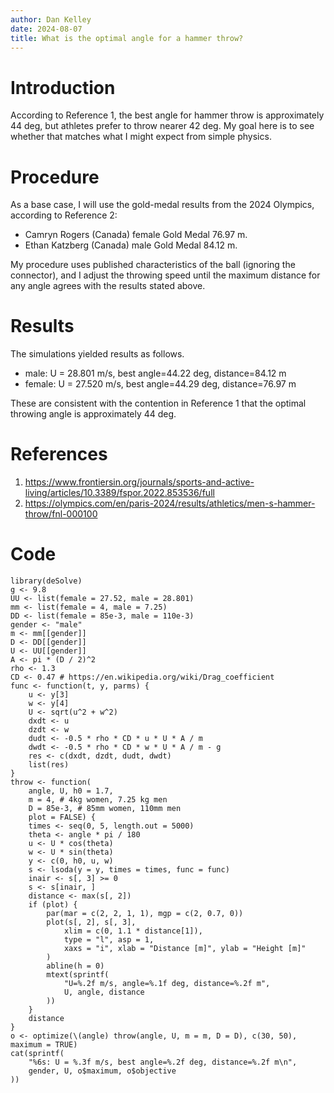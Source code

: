 ```yaml
---
author: Dan Kelley
date: 2024-08-07
title: What is the optimal angle for a hammer throw?
---
```


# Introduction

According to Reference 1, the best angle for hammer throw is approximately
44 deg, but athletes prefer to throw nearer 42 deg. My goal here is to see
whether that matches what I might expect from simple physics.

# Procedure

As a base case, I will use the gold-medal results from the 2024 Olympics,
according to Reference 2:

* Camryn Rogers (Canada) female Gold Medal 76.97 m.
* Ethan Katzberg (Canada) male Gold Medal 84.12 m.

My procedure uses published characteristics of the ball (ignoring the
connector), and I adjust the throwing speed until the maximum
distance for any angle agrees with the results stated above.

# Results

The simulations yielded results as follows.

* male: U = 28.801 m/s, best angle=44.22 deg, distance=84.12 m
* female: U = 27.520 m/s, best angle=44.29 deg, distance=76.97 m

These are consistent with the contention in Reference 1 that the optimal
throwing angle is approximately 44 deg.

# References

 1. <https://www.frontiersin.org/journals/sports-and-active-living/articles/10.3389/fspor.2022.853536/full>
 2. <https://olympics.com/en/paris-2024/results/athletics/men-s-hammer-throw/fnl-000100>

# Code

```{r}
library(deSolve)
g <- 9.8
UU <- list(female = 27.52, male = 28.801)
mm <- list(female = 4, male = 7.25)
DD <- list(female = 85e-3, male = 110e-3)
gender <- "male"
m <- mm[[gender]]
D <- DD[[gender]]
U <- UU[[gender]]
A <- pi * (D / 2)^2
rho <- 1.3
CD <- 0.47 # https://en.wikipedia.org/wiki/Drag_coefficient
func <- function(t, y, parms) {
    u <- y[3]
    w <- y[4]
    U <- sqrt(u^2 + w^2)
    dxdt <- u
    dzdt <- w
    dudt <- -0.5 * rho * CD * u * U * A / m
    dwdt <- -0.5 * rho * CD * w * U * A / m - g
    res <- c(dxdt, dzdt, dudt, dwdt)
    list(res)
}
throw <- function(
    angle, U, h0 = 1.7,
    m = 4, # 4kg women, 7.25 kg men
    D = 85e-3, # 85mm women, 110mm men
    plot = FALSE) {
    times <- seq(0, 5, length.out = 5000)
    theta <- angle * pi / 180
    u <- U * cos(theta)
    w <- U * sin(theta)
    y <- c(0, h0, u, w)
    s <- lsoda(y = y, times = times, func = func)
    inair <- s[, 3] >= 0
    s <- s[inair, ]
    distance <- max(s[, 2])
    if (plot) {
        par(mar = c(2, 2, 1, 1), mgp = c(2, 0.7, 0))
        plot(s[, 2], s[, 3],
            xlim = c(0, 1.1 * distance[1]),
            type = "l", asp = 1,
            xaxs = "i", xlab = "Distance [m]", ylab = "Height [m]"
        )
        abline(h = 0)
        mtext(sprintf(
            "U=%.2f m/s, angle=%.1f deg, distance=%.2f m",
            U, angle, distance
        ))
    }
    distance
}
o <- optimize(\(angle) throw(angle, U, m = m, D = D), c(30, 50), maximum = TRUE)
cat(sprintf(
    "%6s: U = %.3f m/s, best angle=%.2f deg, distance=%.2f m\n",
    gender, U, o$maximum, o$objective
))
```
